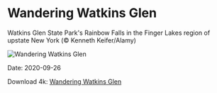 # Wandering Watkins Glen

Watkins Glen State Park's Rainbow Falls in the Finger Lakes region of upstate New York (© Kenneth Keifer/Alamy)

![Wandering Watkins Glen](https://bing.com/th?id=OHR.WatkinsGlen_EN-US1837020817_UHD.jpg&rf=LaDigue_UHD.jpg&pid=hp&w=1024&h=576)

Date: 2020-09-26

Download 4k: [Wandering Watkins Glen](https://bing.com/th?id=OHR.WatkinsGlen_EN-US1837020817_UHD.jpg&rf=LaDigue_UHD.jpg&pid=hp&w=3840&h=2160)

